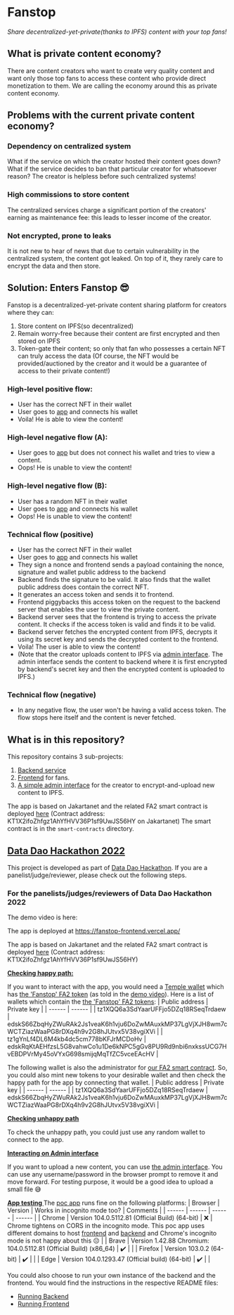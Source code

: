 # Fanstop
_Share decentralized-yet-private(thanks to IPFS) content with your top fans!_

## What is private content economy?
There are content creators who want to create very quality content and want only those top fans to access these content who provide direct monetization to them. We are calling the economy around this as private content economy. 

## Problems with the current private content economy?
### Dependency on centralized system
What if the service on which the creator hosted their content goes down? What if the service decides to ban that particular creator for whatsoever reason? The creator is helpless before such centralized systems!
### High commissions to store content
The centralized services charge a significant portion of the creators' earning as maintenance fee: this leads to lesser income of the creator.
### Not encrypted, prone to leaks
It is not new to hear of news that due to certain vulnerability in the centralized system, the content got leaked. On top of it, they rarely care to encrypt the data and then store.

## Solution: Enters Fanstop 😎
Fanstop is a decentralized-yet-private content sharing platform for creators where they can:
1. Store content on IPFS(so decentralized)
2. Remain worry-free because their content are first encrypted and then stored on IPFS
3. Token-gate their content; so only that fan who possesses a certain NFT can truly access the data (Of course, the NFT would be provided/auctioned by the creator and it would be a guarantee of access to their private content!)

### High-level positive flow:
- User has the correct NFT in their wallet
- User goes to [app][Demo App] and connects his wallet
- Voila! He is able to view the content!

### High-level negative flow (A):
- User goes to [app][Demo App] but does not connect his wallet and tries to view a content.
- Oops! He is unable to view the content!

### High-level negative flow (B):
- User has a random NFT in their wallet
- User goes to [app][Demo App] and connects his wallet
- Oops! He is unable to view the content!

### Technical flow (positive)
- User has the correct NFT in their wallet
- User goes to [app][Demo App] and connects his wallet
- They sign a nonce and frontend sends a payload containing the nonce, signature and wallet public address to the backend
- Backend finds the signature to be valid. It also finds that the wallet public address does contain the correct NFT.
- It generates an access token and sends it to frontend.
- Frontend piggybacks this access token on the request to the backend server that enables the user to view the private content.
- Backend server sees that the frontend is trying to access the private content. It checks if the access token is valid and finds it to be valid.
- Backend server fetches the encrypted content from IPFS, decrypts it using its secret key and sends the decrypted content to the frontend.
- Voila! The user is able to view the content!
- (Note that the creator uploads content to IPFS via [admin interface][Demo App Admin]. The admin interface sends the content to backend where it is first encrypted by backend's secret key and then the encrypted content is uploaded to IPFS.)

### Technical flow (negative)
- In any negative flow, the user won't be having a valid access token. The flow stops here itself and the content is never fetched.

## What is in this repository?
This repository contains 3 sub-projects:
1. [Backend service][Demo Backend]
2. [Frontend][Demo App] for fans.
3. [A simple admin interface][Demo App Admin] for the creator to encrypt-and-upload new content to IPFS. 

The app is based on Jakartanet and the related FA2 smart contract is deployed [here][Demo FA2 Contract] (Contract address: KT1X2ifoZhfgz1AhYfHVV36P1sf9UwJS56HY on Jakartanet)
The smart contract is in the `smart-contracts` directory.

## [Data Dao Hackathon 2022][Data Dao Hackathon]
This project is developed as part of [Data Dao Hackathon][Data Dao Hackathon]. If you are a panelist/judge/reviewer, please check out the following steps.

### For the panelists/judges/reviewers of Data Dao Hackathon 2022
The demo video is here: 

The app is deployed at https://fanstop-frontend.vercel.app/

The app is based on Jakartanet and the related FA2 smart contract is deployed [here][Demo FA2 Contract] (Contract address: KT1X2ifoZhfgz1AhYfHVV36P1sf9UwJS56HY)

<ins><b>Checking happy path:</b></ins>

If you want to interact with the app, you would need a [Temple wallet][Temple wallet] which has [the 'Fanstop' FA2 token][Demo FA2 Contract] (as told in the [demo video][Demo Video]). Here is a list of wallets which contain the [the 'Fanstop' FA2 tokens][Demo FA2 Contract]:
| Public address | Private key |
| ------ | ------ |
| tz1XQQ6a3SdYaarUFFjo5DZq18RSeqTrdaew | edskS66ZbqHyZWuRAk2Js1veaK6h1vju6DoZwMAuxkMP37LgVjXJH8wm7cWCTZiazWaaPG8rDXq4h9v2G8hJUtvx5V38vgiXVi |
| tz1gYnLf4DL6M4kb4dc5cm778bKFJrMCDoHv | edskRqKtAEHfzsL5G8vahwCo1u1De6kNPC5gGv8PU9Rd9nbi6nxkssUCG7HvEBDPVrMy45oVYxG698smijqMqTfZC5vceEAcHV |

The following wallet is also the administrator for [our FA2 smart contract][Demo FA2 Contract]. So, you could also mint new tokens to your desirable wallet and then check the happy path for the app by connecting that wallet.
| Public address | Private key |
| ------ | ------ |
| tz1XQQ6a3SdYaarUFFjo5DZq18RSeqTrdaew | edskS66ZbqHyZWuRAk2Js1veaK6h1vju6DoZwMAuxkMP37LgVjXJH8wm7cWCTZiazWaaPG8rDXq4h9v2G8hJUtvx5V38vgiXVi |

<ins><b>Checking unhappy path</b></ins>

To check the unhappy path, you could just use any random wallet to connect to the app.

<ins><b>Interacting on Admin interface</b></ins>

If you want to upload a new content, you can use [the admin interface][Demo App Admin]. You can use any username/password in the browser prompt to remove it and move forward. For testing purpose, it would be a good idea to upload a small file 😅

<ins><b> App testing </b></ins>
The [poc app][Demo App] runs fine on the following platforms:
| Browser | Version | Works in incognito mode too? | Comments |
| ------ | ------ | ------ | ------ |
| Chrome | Version 104.0.5112.81 (Official Build) (64-bit) | ❌ | Chrome tightens on CORS in the incognito mode. This poc app uses different domains to host [frontend][Demo App] and [backend][Demo Backend] and Chrome's incognito mode is not happy about this 😔 |
| Brave | Version 1.42.88 Chromium: 104.0.5112.81 (Official Build) (x86_64) | ✔️ |  |
| Firefox | Version 103.0.2 (64-bit)  | ✔️ |  |
| Edge | Version 104.0.1293.47 (Official build) (64-bit) | ✔️ |  |

You could also choose to run your own instance of the backend and the frontend. You would find the instructions in the respective README files:
- [Running Backend][README Backend]
- [Running Frontend][README Frontend]


[Data Dao Hackathon]: <https://fil-toronto.com/hackathon/>
[README Frontend]: <../main/frontend/README.md>
[README Backend]: <../main/backend/README.md>
[Demo Video]: <>
[Demo App]: <https://fanstop-frontend.vercel.app/>
[Demo App Admin]: <https://fanstop-frontend.vercel.app/admin>
[Demo Backend]: <https://fanstop-datadao.herokuapp.com/>
[Demo FA2 Contract]: <https://better-call.dev/jakartanet/KT1X2ifoZhfgz1AhYfHVV36P1sf9UwJS56HY/operations>
[Temple wallet]: <https://templewallet.com/>
